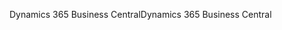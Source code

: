 <span data-ttu-id="62beb-101">Dynamics 365 Business Central</span><span class="sxs-lookup"><span data-stu-id="62beb-101">Dynamics 365 Business Central</span></span>
